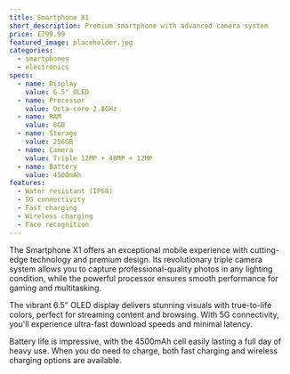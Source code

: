 ```yaml
---
title: Smartphone X1
short_description: Premium smartphone with advanced camera system
price: £799.99
featured_image: placeholder.jpg
categories:
  - smartphones
  - electronics
specs:
  - name: Display
    value: 6.5" OLED
  - name: Processor
    value: Octa-core 2.8GHz
  - name: RAM
    value: 8GB
  - name: Storage
    value: 256GB
  - name: Camera
    value: Triple 12MP + 48MP + 12MP
  - name: Battery
    value: 4500mAh
features:
  - Water resistant (IP68)
  - 5G connectivity
  - Fast charging
  - Wireless charging
  - Face recognition
---
```


The Smartphone X1 offers an exceptional mobile experience with cutting-edge technology and premium design. Its revolutionary triple camera system allows you to capture professional-quality photos in any lighting condition, while the powerful processor ensures smooth performance for gaming and multitasking.

The vibrant 6.5" OLED display delivers stunning visuals with true-to-life colors, perfect for streaming content and browsing. With 5G connectivity, you'll experience ultra-fast download speeds and minimal latency.

Battery life is impressive, with the 4500mAh cell easily lasting a full day of heavy use. When you do need to charge, both fast charging and wireless charging options are available.
